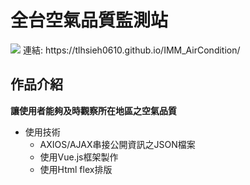 # 全台空氣品質監測站

<img src="https://imagizer.imageshack.com/img923/3308/6InUfy.png"/>
連結: https://tlhsieh0610.github.io/IMM_AirCondition/

## 作品介紹

**讓使用者能夠及時觀察所在地區之空氣品質**

* 使用技術
  * AXIOS/AJAX串接公開資訊之JSON檔案
  * 使用Vue.js框架製作
  * 使用Html flex排版
